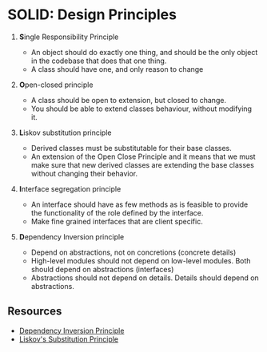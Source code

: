 # SOLID: Design Principles
<!-- 05 Feb, 2021 -->

1. **S**ingle Responsibility Principle
   - An object should do exactly one thing, and should be the only object in the codebase that does that one thing.
   - A class should have one, and only reason to change

2. **O**pen-closed principle
   - A class should be open to extension, but closed to change.
   - You should be able to extend classes behaviour, without modifying it.

3. **L**iskov substitution principle
   - Derived classes must be substitutable for their base classes.
   - An extension of the Open Close Principle and it means that we must make sure that new derived classes are extending the base classes without changing their behavior.

4. **I**nterface segregation principle
   - An interface should have as few methods as is feasible to provide the functionality of the role defined by the interface.
   - Make fine grained interfaces that are client specific.

5. **D**ependency Inversion principle
   - Depend on abstractions, not on concretions (concrete details)
   - High-level modules should not depend on low-level modules. Both should depend on abstractions (interfaces)
   - Abstractions should not depend on details. Details should depend on abstractions.


## Resources

- [Dependency Inversion Principle](https://www.oodesign.com/dependency-inversion-principle.html)
- [Liskov's Substitution Principle](https://www.oodesign.com/liskov-s-substitution-principle.html)

